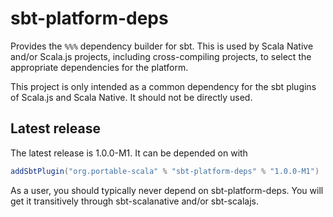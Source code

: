 # sbt-platform-deps

Provides the `%%%` dependency builder for sbt.
This is used by Scala Native and/or Scala.js projects, including cross-compiling projects, to select the appropriate dependencies for the platform.

This project is only intended as a common dependency for the sbt plugins of Scala.js and Scala Native.
It should not be directly used.

## Latest release

The latest release is 1.0.0-M1.
It can be depended on with

```scala
addSbtPlugin("org.portable-scala" % "sbt-platform-deps" % "1.0.0-M1")
```

As a user, you should typically never depend on sbt-platform-deps.
You will get it transitively through sbt-scalanative and/or sbt-scalajs.
